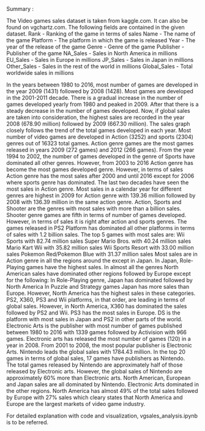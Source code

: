 Summary :

The Video games sales dataset is taken from kaggle.com. It can also be found on vgchartz.com.
The following fields are contained in the given dataset.
    Rank - Ranking of the game in terms of sales
    Name - The name of the game
    Platform - The platform in which the game is released
    Year - The year of the release of the game
    Genre - Genre of the game
    Publisher - Publisher of the game
    NA_Sales - Sales in North America in millions
    EU_Sales - Sales in Europe in millions
    JP_Sales - Sales in Japan in millions
    Other_Sales - Sales in the rest of the world in millions
    Global_Sales - Total worldwide sales in millions

In the years between 1980 to 2016, most number of games are developed in the year 2009 (1431) followed by 2008 (1428). Most games are developed in the 2001-2011 decade. There is a gradual increase in the number of games developed yearly from 1980 and peaked in 2009. After that there is a steady decrease in the number of games developed.
Now, if global sales are taken into consideration, the highest sales are recorded in the year 2008 (678.90 million) followed by 2009 (667.30 million).
The sales graph closely follows the trend of the total games developed in each year.
Most number of video games are developed in Action (3252) and sports (2304) genres out of 16323 total games.
Action genre games are the most games released in years 2009 (272 games) and 2012 (266 games).
From the year 1994 to 2002, the number of games developed in the genre of Sports have dominated all other genres. However, from 2003 to 2016 Action genre has become the most games developed genre.
However, in terms of sales Action genre has the most sales after 2000 and until 2016 except for 2006 where sports genre has dominated. The last two decades have seen the most sales in Action genre.
Most sales in a calendar year for different genres are highest in 2009 for Action genre with 139.36 million followed by 2008 with 136.39 million in the same action genre.
Action, Sports and Shooter are the genres with most sales with more than a billion sales.
Shooter genre games are fifth in terms of number of games developed. However, in terms of sales it is right after action and sports genres.
The games released in PS2 Platform has dominated all other platforms in terms of sales with 1.2 billion sales.
The top 5 games with most sales are:
    Wii Sports with 82.74 million sales
    Super Mario Bros. with 40.24 million sales
    Mario Kart Wii with 35.82 million sales
    Wii Sports Resort with 33.00 million sales
    Pokemon Red/Pokemon Blue with 31.37 million sales
Most sales are in Action genre in all the regions around the except in Japan. In Japan, Role-Playing games have the highest sales.
In almost all the genres North American sales have dominated other regions followed by Europe except for the following:
    In Role-Playing genre, Japan has dominated followed by North America
    In Puzzle and Strategy games Japan has more sales than Europe. However, North America has the highest sales in these categories.
PS2, X360, PS3 and Wii platforms, in that order, are leading in terms of global sales. However, in North America, X360 has dominated the sales followed by PS2 and Wii. PS3 has the most sales in Europe. DS is the platform with most sales in Japan and PS2 in other parts of the world.
Electronic Arts is the publisher with most number of games published between 1980 to 2016 with 1339 games followed by Activision with 966 games.
Electronic arts has released the most number of games (120) in a year in 2008. From 2001 to 2008, the most popular publisher is Electronic Arts.
Nintendo leads the global sales with 1784.43 million. In the top 20 games in terms of global sales, 17 games have publishers as Nintendo.   
The total games released by Nintendo are approximately half of those released by Electronic arts. However, the global sales of Nintendo are approximately 60% more than Electronic arts.
North American, European and Japan sales are all dominated by Nintendo. Electronic Arts dominated in the other regions.
North America has almost 49% of the total sales followed by Europe with 27% sales which cleary states that North America and Europe are the largest markets of video game industry.

For detailed explanation with code and visualization, vgsales_analysis.ipynb is to be referred.

####